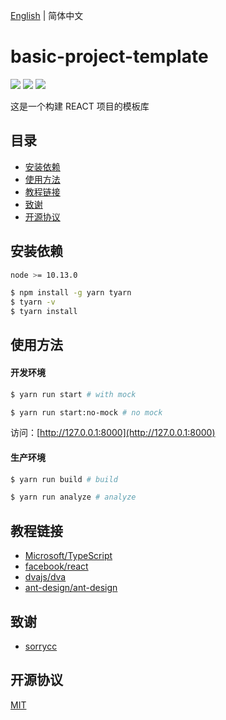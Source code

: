[English](./README.md) | 简体中文

# basic-project-template

[![](https://img.shields.io/badge/umi-3.1.4-ff69b4.svg?style=flat-square)](https://github.com/umijs/umi)
[![](https://img.shields.io/badge/react-16.12.0-brightgreen.svg?style=flat-square)](https://github.com/facebook/react)
[![](https://img.shields.io/dub/l/vibe-d.svg?style=flat-square)](https://tldrlegal.com/license/mit-license)

这是一个构建 REACT 项目的模板库

目录
-------

* [安装依赖](#安装依赖)
* [使用方法](#使用方法)
* [教程链接](#教程链接)
* [致谢](#致谢)
* [开源协议](#开源协议)

安装依赖
-------

```bash
node >= 10.13.0
```

```bash
$ npm install -g yarn tyarn
$ tyarn -v
$ tyarn install
```

使用方法
-------

#### 开发环境

```bash
$ yarn run start # with mock
```

```bash
$ yarn run start:no-mock # no mock
```

访问：[http://127.0.0.1:8000](http://127.0.0.1:8000)

#### 生产环境

```bash
$ yarn run build # build
```

```bash
$ yarn run analyze # analyze
```

教程链接
-------

* [Microsoft/TypeScript](https://github.com/Microsoft/TypeScript)
* [facebook/react](https://github.com/facebook/react)
* [dvajs/dva](https://github.com/dvajs/dva)
* [ant-design/ant-design](https://github.com/ant-design/ant-design)

致谢
-------
* [sorrycc](https://github.com/sorrycc)

开源协议
-------

[MIT](https://tldrlegal.com/license/mit-license)

